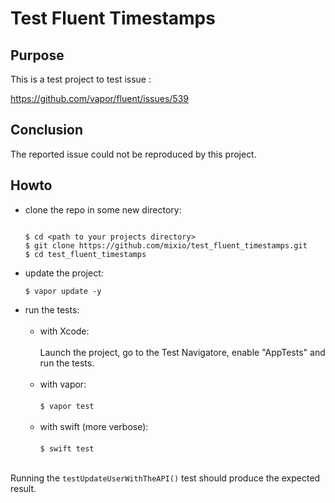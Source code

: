 # Test Fluent Timestamps

## Purpose

This is a test project to test issue :

https://github.com/vapor/fluent/issues/539


## Conclusion

The reported issue could not be reproduced by this project.

## Howto

- clone the repo in some new directory:<br/>
    ```

    $ cd <path to your projects directory>
    $ git clone https://github.com/mixio/test_fluent_timestamps.git
    $ cd test_fluent_timestamps
    ```
- update the project:<br/>
    ```
    $ vapor update -y
    ```
- run the tests:<br/><br/>
    - with Xcode:<br/><br/>
    Launch the project, go to the Test Navigatore, enable "AppTests" and run the tests.<br/><br/>
    - with vapor:<br/><br/>
    ```$ vapor test```<br/><br/>
    - with swift (more verbose):<br/><br/>
     ```$ swift test```<br/><br/>


Running the `testUpdateUserWithTheAPI()` test should produce the expected result.